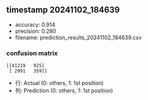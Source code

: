 ## timestamp 20241102_184639
- accuracy: 0.914
- precision: 0.280
- filename: prediction_results_20241102_184639.csv

### confusion matrix
```
[[41219   925]
 [ 2991   359]]
```

- 行: Actual (0: others, 1: 1st position)
- 列: Prediction (0: others, 1: 1st position)
